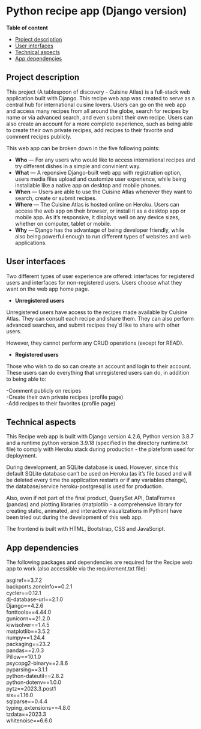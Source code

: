 # Python recipe app (Django version)

**Table of content**

- [Project description](#project-description)
- [User interfaces](#user-interfaces)
- [Technical aspects](#technical-aspects)
- [App dependencies ](#app-dependencies)


## Project description

This project (A tablespoon of discovery - Cuisine Atlas) is a full-stack web application built with Django. This recipe web app was created to serve as a central hub for international cuisine lovers. Users can go on the web app and access many recipes from all around the globe, search for recipes by name or via advanced search, and even submit their own recipe. Users can also create an account for a more complete experience, such as being able to create their own private recipes, add recipes to their favorite and comment recipes publicly.

This web app can be broken down in the five following points:

- **Who** — For any users who would like to access international recipes and try different dishes in a simple and convinient way.
- **What** — A reponsive Django-built web app with registration option, users media files upload and customize user experience, while being installable like a native app on desktop and mobile phones.
- **When** — Users are able to use the Cuisine Atlas whenever they want to search, create or submit recipes.
- **Where** — The Cuisine Atlas is hosted online on Heroku. Users can access the web app on their browser, or install it as a desktop app or mobile app. As it’s responsive, it displays well on any device sizes, whether on computer, tablet or mobile. 
- **Why** — Django has the advantage of being developer friendly, while also being powerful enough to run different types of websites and web applications.

## User interfaces

Two different types of user experience are offered: interfaces for registered users and interfaces for non-registered users. Users choose what they want on the web app home page. 

- **Unregistered users**

Unregistered users have access to the recipes made available by Cuisine Atlas. They can consult each recipe and share them. They can also perform advanced searches, and submit recipes they'd like to share with other users. 

However, they cannot perform any CRUD operations (except for READ).

- **Registered users**

Those who wish to do so can create an account and login to their account. These users can do everything that unregistered users can do, in addition to being able to:

-Comment publicly on recipes  
-Create their own private recipes (profile page)  
-Add recipes to their favorites (profile page)  

## Technical aspects

This Recipe web app is built with Django version 4.2.6, Python version 3.8.7 and a runtime python version 3.9.18 (specified in the directory runtime.txt file) to comply with Heroku stack during production - the plateform used for deployment.

During development, an SQLite database is used. However, since this default SQLite database can’t be used on Heroku (as it’s file based and will be deleted every time the application restarts or if any variables change), the database/service heroku-postgresql is used for production.

Also, even if not part of the final product, QuerySet API, DataFrames (pandas) and plotting libraries (matplotlib - a comprehensive library for creating static, animated, and interactive visualizations in Python) have been tried out during the development of this web app.

The frontend is built with HTML, Bootstrap, CSS and JavaScript.

## App dependencies

The following packages and dependencies are required for the Recipe web app to work (also accessible via the requirement.txt file):

asgiref==3.7.2  
backports.zoneinfo==0.2.1  
cycler==0.12.1  
dj-database-url==2.1.0  
Django==4.2.6  
fonttools==4.44.0  
gunicorn==21.2.0  
kiwisolver==1.4.5  
matplotlib==3.5.2  
numpy==1.24.4  
packaging==23.2  
pandas==2.0.3  
Pillow==10.1.0  
psycopg2-binary==2.8.6  
pyparsing==3.1.1  
python-dateutil==2.8.2  
python-dotenv==1.0.0  
pytz==2023.3.post1  
six==1.16.0  
sqlparse==0.4.4  
typing_extensions==4.8.0  
tzdata==2023.3  
whitenoise==6.6.0  


